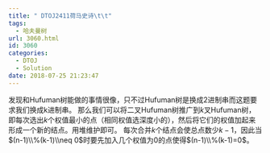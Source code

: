 ```yaml
---
title: " DTOJ2411荷马史诗\t\t"
tags:
  - 哈夫曼树
url: 3060.html
id: 3060
categories:
  - DTOJ
  - Solution
date: 2018-07-25 21:23:47
---
```


发现和Hufuman树能做的事情很像，只不过Hufuman树是换成2进制串而这题要求我们换成k进制串。 那么我们可以将二叉Hufuman树推广到$k$叉Hufuman树，即每次选出$k$个权值最小的点（相同权值选深度小的），然后将它们的权值加起来形成一个新的结点。用堆维护即可。 每次合并$k$个结点会使总点数少$k-1$，因此当$(n-1)\\%(k-1)\\neq 0$时要先加入几个权值为$0$的点使得$(n-1)\\%(k-1)=0$。